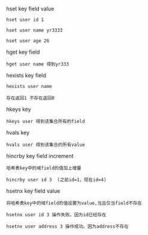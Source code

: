 hset key field value

    hset user id 1

    hset user name yr3333

    hset user age 26

hget key field

    hget user name 得到yr333

hexists key field

    hexists user name

    存在返回1 不存在返回0

hkeys key

    hkeys user 得到该集合所有的field

hvals key

    hvals user 得到该集合的所有value


hincrby key field increment

    哈希表key中的域field的值加上增量

    hincrby user id 3  (之前id=1，现在id=4)

hsetnx key field value

    将哈希表key中的域field的值设置为value,当且仅当field不存在

    hsetnx user id 3 操作失败。因为id已经存在

    hsetnx user address 3 操作成功。因为address不存在

